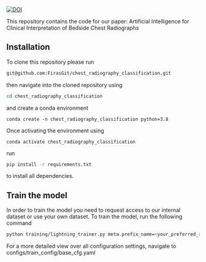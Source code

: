 [![DOI](https://zenodo.org/badge/379228550.svg)](https://zenodo.org/badge/latestdoi/379228550)

This repository contains the code for our paper: Artificial Intelligence for Clinical Interpretation of Bedside Chest Radiographs

## Installation
To clone this repository please run

``` bash
git@github.com:FirasGit/chest_radiography_classification.git
```

then navigate into the cloned repository using 

``` bash
cd chest_radiography_classification
``` 

and create a conda environment 

```
conda create -n chest_radiography_classification python=3.8
```

Once activating the environment using

```
conda activate chest_radiography_classification
```

run 
``` bash
pip install -r requirements.txt
```
to install all dependencies.

## Train the model
In order to train the model you need to request access to our internal dataset or use your own dataset.
To train the model, run the following command

``` bash
python training/lightning_trainer.py meta.prefix_name=<your_preferred_run_name> model.name=<model_name> optimizer.learning_rate=<learning_rate> annotations.path_to_train_annotation_csv=<path_to_training_set> annotations.path_to_valid_annotation_csv=<path_to_validation_set> annotations.path_to_test_annotation_csv=<path_to_test_set> optimizer.loss_fnc=<loss_function> meta.batch_size=<batch_size>
```
For a more detailed view over all configuration settings, navigate to configs/train_config/base_cfg.yaml

